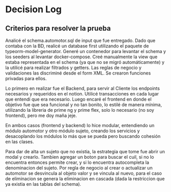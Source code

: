 # Decision Log

## Criterios para resolver la prueba

Analicé el schema.automotor.sql de input que fue entregado. Dado que contaba con la BD, realicé un database first utilizando el paquete de typeorm-model-generator. Generé un contenedor para levantar el schema y los seeders al levantar docker-compose. Creé manualmente la view que estaba representada en el schema (ya que no se migró automáticamente) y la utilicé para realizar filtrados y getters. Las reglas de negocio y validaciones las discriminé desde el form XML. Se crearon funciones privadas para ellos.

Lo primero en realizar fue el Backend, para servir al Cliente los endpoints necesarios y requeridos en el notion. Utilicé transacciones en cada lugar que entendí que era necesario. Luego encaré el frontend en donde el objetivo fue que sea funcional y no tan bonito, lo estilé de manera mínima, utilizando la libreria de prime ng y prime flex, solo lo necesario (no soy frontend), pero me doy maña jeje.

En ambos casos (frontend y backend) lo hice modular, entendiendo un módulo automotor y otro módulo sujeto, creando los servicios y desacoplando los módulos lo más que se pueda pero buscando cohesión en las clases.

Para dar de alta un sujeto que no existia, la estrategia que tome fue abrir un modal y crearlo. Tambien agregar un boton para buscar el cuil, si no lo encuentra entonces permite crear, y si lo encuentra autocompleta la denominacion del sujeto.
Por regla de negocio al crear o actualizar un automotor se desvincula al objeto valor y se vincula al nuevo, para el caso de eliminacion se genera la eliminacion en cascada (dada la restriccion que ya existia en las tablas del schema).